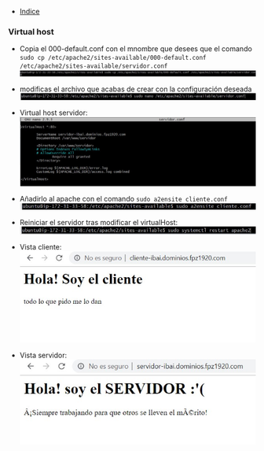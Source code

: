 + [Indice](../README.md)
### Virtual host

* Copia el 000-default.conf con el mnombre que desees que el comando `sudo cp /etc/apache2/sites-available/000-default.conf /etc/apache2/sites-available/servidor.conf`
![](CopiarElbase.jpg)

* modificas el archivo que acabas de crear con la configuración deseada
![](modificar.jpg)

* Virtual host servidor: 
![](VirtualHost.jpg)

* Añadirlo al apache con el comando `sudo a2ensite cliente.conf`
![](meterloComoEnable.jpg)

* Reiniciar el servidor tras modificar el virtualHost:
![](ReiniciarApache.jpg)

* Vista cliente:
![](cliente.jpg)

* Vista servidor:
![](Servidor.jpg)